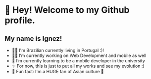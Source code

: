 # 👋 Hey! Welcome to my Github profile.
## My name is Ignez!

- 🙋‍♀️ I'm Brazilian currently living in Portugal :)!
- 👩‍💻 I’m currently working on Web Development and mobile as well 
- 🧸 I’m currently learning to be a mobile developer in the university
- ✨ For now, this is just to put all my works and see my evolution :)
- 🌸 Fun fact: I'm a HUGE fan of Asian culture 🌸
